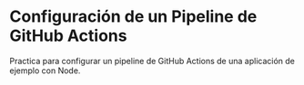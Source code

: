 # Configuración de un Pipeline de GitHub Actions

Practica para configurar un pipeline de GitHub Actions de una aplicación de ejemplo con Node.
